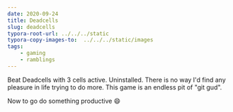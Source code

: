 ```yaml
---
date: 2020-09-24
title: Deadcells
slug: deadcells
typora-root-url: ../../../static
typora-copy-images-to:  ../../../static/images
tags:
    - gaming
    - ramblings
---
```


Beat Deadcells with 3 cells active.
Uninstalled.
There is no way I'd find any pleasure in life trying to do more.
This game is an endless pit of "git gud".

Now to go do something productive 😄
